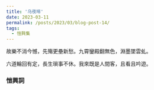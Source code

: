 ```yaml
---
title: '乌夜啼'
date: 2023-03-11
permalink: /posts/2023/03/blog-post-14/
tags:
  - 愷興集
---
```


故樂不消今憾，先殤更壘新愁。九霄鑾殿翻無色，淵墨墜雲虬。

六道輪回有定，長生瑣事不休。我來既是人間客，且看且吟遊。

### 愷興詞